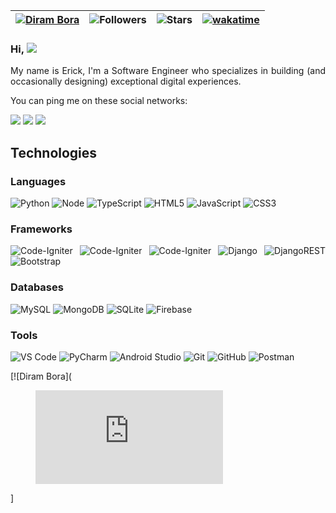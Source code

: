 | [![Diram Bora](https://img.shields.io/badge/Erick-hz-<COLOR>.svg)](https://shields.io/) | ![Followers](https://img.shields.io/github/followers/erick-hz) | ![Stars](https://img.shields.io/github/stars/erick-hz?label=Profile%20Stars&logo=Profile%20stars&logoColor=g) | [![wakatime](https://wakatime.com/badge/user/b63c7abe-5ded-47c2-9ecb-11c90f0d158c.svg)](https://wakatime.com/@yerick) |
--| --| --| --|

### Hi, ![](https://user-images.githubusercontent.com/18350557/176309783-0785949b-9127-417c-8b55-ab5a4333674e.gif) 
<div align="justify">

My name is Erick, I'm a Software Engineer who specializes in building (and occasionally designing) exceptional digital experiences.

You can ping me on these social networks:  
  
[![](https://img.shields.io/badge/Instagram-E4405F?style=flat-square&logo=instagram&logoColor=white
)](https://www.instagram.com/whooserick/?hl=en)
[![](https://img.shields.io/badge/LinkedIn-0077B5?style=flat-square&logo=linkedin&logoColor=white)](https://www.linkedin.com/in/erick-hernandez-93361618b/)
[![](https://img.shields.io/badge/-yerickk8@gmail.com-red?style=flat-square&logo=gmail&logoColor=white)](mailto:yerickk8@gmail.com)

## Technologies

### Languages

![Python](https://img.shields.io/badge/-Python-3670A0?style=flat-square&logo=python&logoColor=white)
![Node](https://img.shields.io/badge/Node.js-43853D?style=flat-square&logo=node.js&logoColor=white)
![TypeScript](https://img.shields.io/badge/TypeScript-007ACC?style=flat-square&logo=typescript&logoColor=white)
![HTML5](https://img.shields.io/badge/-HTML5-E44D27?style=flat-square&logo=html5&logoColor=ffffff)
![JavaScript](https://img.shields.io/badge/-JavaScript-F7DF1C?style=flat-square&logo=javascript&logoColor=black&color=F7DF1C)
![CSS3](https://img.shields.io/badge/-CSS3-1572B6?style=flat-square&logo=css3)  

### Frameworks

![Code-Igniter](https://img.shields.io/badge/React-20232A?style=flat-square&logo=react&logoColor=61DAFB)
![Code-Igniter](https://img.shields.io/badge/React_Native-20232A?style=flat-square&logo=react&logoColor=61DAFB)
![Code-Igniter](https://img.shields.io/badge/Angular-DD0031?style=flat-square&logo=angular&logoColor=white)
![Django](https://img.shields.io/badge/Django-092E20?style=flat-square&logo=django&logoColor=white)
![DjangoREST](https://img.shields.io/badge/DJANGO-REST-ff1709?style=flat-square&logo=django&logoColor=white&color=ff1709&labelColor=gray)
![Bootstrap](https://img.shields.io/badge/Bootstrap-563D7C?style=flat-square&logo=bootstrap&logoColor=white)

### Databases

![MySQL](https://img.shields.io/badge/MySQL-00f?style=flat-square&logo=mysql&logoColor=white)
![MongoDB](https://img.shields.io/badge/MongoDB-4ea94b?style=flat-square&logo=mongodb&logoColor=white)
![SQLite](https://img.shields.io/badge/SQLite-07405e?style=flat-square&logo=sqlite&logoColor=white)
![Firebase](https://img.shields.io/badge/Firebase-039BE5?style=flat-square&logo=Firebase&logoColor=white)

### Tools

![VS Code](https://img.shields.io/badge/-VSCode-007ACC?style=flat-square&logo=visual-studio-code)
![PyCharm](https://img.shields.io/badge/Pycharm-143?style=flat-square&logo=Pycharm&logoColor=black&color=black&labelColor=green)
![Android Studio](https://img.shields.io/badge/Android%20Studio-3DDC84.svg?style=flat-square&logo=android-studio&logoColor=white)
![Git](https://img.shields.io/badge/-Git-F05032?style=flat-square&logo=git&logoColor=ffffff)
![GitHub](https://img.shields.io/badge/Github-%23121011.svg?style=flat-square&logo=github&logoColor=white)
![Postman](https://img.shields.io/badge/Postman-FF6C37?style=flat-square&logo=postman&logoColor=white)
  
[![Diram Bora](<figure><embed src="https://wakatime.com/share/@yerick/b246f441-ebe4-4065-9ea4-36e488dd573c.svg"></embed></figure>]

